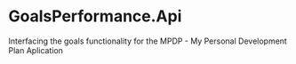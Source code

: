 # GoalsPerformance.Api

Interfacing the goals functionality for the MPDP - My Personal Development Plan Aplication 
